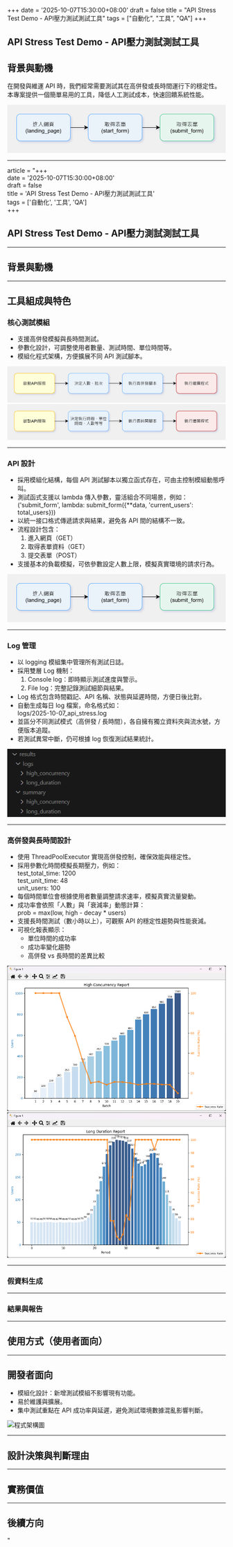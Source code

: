 +++
date = '2025-10-07T15:30:00+08:00'
draft = false
title = "API Stress Test Demo - API壓力測試測試工具"
tags = ["自動化", "工具", "QA"]
+++
## API Stress Test Demo - API壓力測試測試工具

## 背景與動機
在開發與維運 API 時，我們經常需要測試其在高併發或長時間運行下的穩定性。本專案提供一個簡單易用的工具，降低人工測試成本，快速回饋系統性能。

![API流程圖](API_flow.png)

---


article = "+++  
date = '2025-10-07T15:30:00+08:00'  
draft = false  
title = 'API Stress Test Demo - API壓力測試測試工具'  
tags = ['自動化', '工具', 'QA']  
+++  

## API Stress Test Demo - API壓力測試測試工具  

---  

## 背景與動機  

---  

## 工具組成與特色  

### 核心測試模組  
- 支援高併發模擬與長時間測試。  
- 參數化設計，可調整使用者數量、測試時間、單位時間等。  
- 模組化程式架構，方便擴展不同 API 測試腳本。  

![高併發模擬測試流程](hc_flow.png)  
![長時間模擬測試流程](ld_flow.png)  

---  

### API 設計  
- 採用模組化結構，每個 API 測試腳本以獨立函式存在，可由主控制模組動態呼叫。  
- 測試函式支援以 lambda 傳入參數，靈活組合不同場景，例如：  
  ('submit_form', lambda: submit_form({**data, 'current_users': total_users}))  
- 以統一接口格式傳遞請求與結果，避免各 API 間的結構不一致。  
- 流程設計包含：  
  1. 進入網頁（GET）  
  2. 取得表單資料（GET）  
  3. 提交表單（POST）  
- 支援基本的負載模擬，可依參數設定人數上限，模擬真實環境的請求行為。  

![API流程示意圖](API_flow.png)  

---  

### Log 管理  
- 以 logging 模組集中管理所有測試日誌。  
- 採用雙層 Log 機制：  
  1. Console log：即時顯示測試進度與警示。  
  2. File log：完整記錄測試細節與結果。  
- Log 格式包含時間戳記、API 名稱、狀態與延遲時間，方便日後比對。  
- 自動生成每日 log 檔案，命名格式如：  
  logs/2025-10-07_api_stress.log  
- 並區分不同測試模式（高併發 / 長時間），各自擁有獨立資料夾與流水號，方便版本追蹤。  
- 若測試異常中斷，仍可根據 log 恢復測試結果統計。  

![Log紀錄範例圖](log_sample.png)  

---  

### 高併發與長時間設計  
- 使用 ThreadPoolExecutor 實現高併發控制，確保效能與穩定性。  
- 採用參數化時間模擬長期壓力，例如：  
  test_total_time: 1200  
  test_unit_time: 48  
  unit_users: 100  
- 每個時間單位會根據使用者數量調整請求速率，模擬真實流量變動。  
- 成功率會依照「人數」與「衰減率」動態計算：  
  prob = max(low, high - decay * users)  
- 支援長時間測試（數小時以上），可觀察 API 的穩定性趨勢與性能衰減。  
- 可視化報表顯示：  
  - 單位時間的成功率  
  - 成功率變化趨勢  
  - 高併發 vs 長時間的差異比較  

![高併發測試報告](hc_test_report_demo.png)  
![長時間測試報告](ld_test_report_demo.png)  

---  

### 假資料生成  

---  

### 結果與報告  

---  

## 使用方式（使用者面向）  

---  

## 開發者面向  
- 模組化設計：新增測試模組不影響現有功能。  
- 易於維護與擴展。  
- 集中測試重點在 API 成功率與延遲，避免測試環境數據混亂影響判斷。  

![程式架構圖](module_architecture.png)  

---  

## 設計決策與判斷理由  

---  

## 實務價值  

---  

## 後續方向  
"
